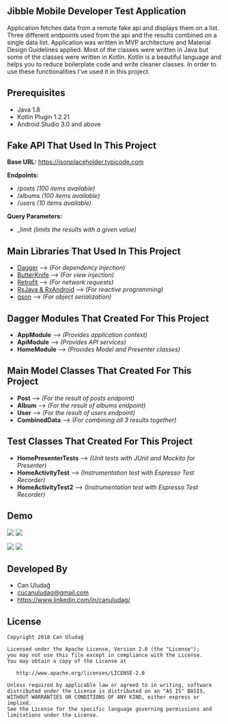 Jibble Mobile Developer Test Application
--------------------
Application fetches data from a remote fake api and displays them on a list. Three different endpoints used from the api and the results combined on a single data list. Application was written in MVP architecture and Material Design Guidelines applied. Most of the classes were written in Java but some of the classes were written in Kotlin. Kotlin is a beautiful language and helps you to reduce boilerplate code and write cleaner classes. In order to use these functionalities I've used it in this project.

Prerequisites
-------------
* Java 1.8
* Kotlin Plugin 1.2.21
* Android Studio 3.0 and above

Fake API That Used In This Project
------------------------------------
**Base URL:** https://jsonplaceholder.typicode.com 

**Endpoints:**
* /posts	*(100 items available)*
* /albums	*(100 items available)*
* /users	*(10 items available)*

**Query Parameters:**
* _limit *(limits the results with a given value)*

Main Libraries That Used In This Project
----------------------------------------
* [Dagger][1] --> *(For dependency injection)*
* [ButterKnife][2] --> *(For view injection)*
* [Retrofit][3] --> *(For network requests)*
* [RxJava & RxAndroid][4] --> *(For reactive programming)*
* [gson][5] --> *(For object serialization)*

Dagger Modules That Created For This Project
--------------------------------------------
* **AppModule** --> *(Provides application context)*
* **ApiModule** --> *(Provides API services)*
* **HomeModule** --> *(Provides Model and Presenter classes)*

Main Model Classes That Created For This Project
------------------------------------------------
* **Post** --> *(For the result of posts endpoint)*
* **Album** --> *(For the result of albums endpoint)*
* **User** --> *(For the result of users endpoint)*
* **CombinedData** --> *(For combining all 3 results together)*

Test Classes That Created For This Project
------------------------------------------------
* **HomePresenterTests** --> *(Unit tests with JUnit and Mockito for Presenter)*
* **HomeActivityTest** --> *(Instrumentation test with Espresso Test Recorder)*
* **HomeActivityTest2** --> *(Instrumentation test with Espresso Test Recorder)*

Demo
----
![](./art/art_demo_1.png) ![](./art/art_demo_2.png) 

![](./art/art_demo_3.png) ![](./art/art_demo_4.png)

Developed By
---------------
* Can Uludağ
* cucanuludag@gmail.com
* https://www.linkedin.com/in/canuludag/
 
License
----------
    Copyright 2018 Can Uludağ

    Licensed under the Apache License, Version 2.0 (the "License");
    you may not use this file except in compliance with the License.
    You may obtain a copy of the License at

       http://www.apache.org/licenses/LICENSE-2.0

    Unless required by applicable law or agreed to in writing, software
    distributed under the License is distributed on an "AS IS" BASIS,
    WITHOUT WARRANTIES OR CONDITIONS OF ANY KIND, either express or implied.
    See the License for the specific language governing permissions and
    limitations under the License.

[1]: https://github.com/google/dagger
[2]: https://github.com/JakeWharton/butterknife
[3]: http://square.github.io/retrofit/
[4]: https://github.com/ReactiveX/RxAndroid 
[5]: https://github.com/google/gson